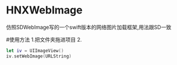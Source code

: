 # HNXWebImage
仿照SDWebImage写的一个swift版本的网络图片加载框架,用法跟SD一致

#使用方法
1.把文件夹拖进项目
2.
```swift
let iv = UIImageView()
iv.setWebImage(URLString)
```


